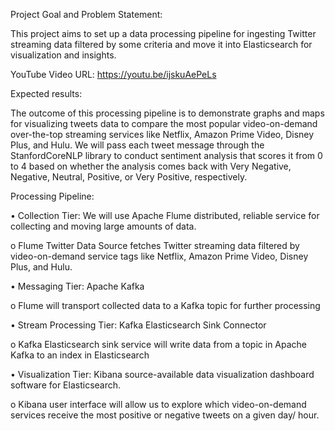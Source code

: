 Project Goal and Problem Statement:

This project aims to set up a data processing pipeline for ingesting Twitter streaming data filtered by some criteria and move it into Elasticsearch for visualization and insights.

YouTube Video URL:
https://youtu.be/ijskuAePeLs

Expected results:

The outcome of this processing pipeline is to demonstrate graphs and maps for visualizing tweets data to compare the most popular video-on-demand over-the-top streaming services like Netflix, Amazon Prime Video, Disney Plus, and Hulu. We will pass each tweet message through the StanfordCoreNLP library to conduct sentiment analysis that scores it from 0 to 4 based on whether the analysis comes back with Very Negative, Negative, Neutral, Positive, or Very Positive, respectively.	

 
Processing Pipeline:

•	Collection Tier: We will use Apache Flume distributed, reliable service for collecting and moving large amounts of data.

o	Flume Twitter Data Source fetches Twitter streaming data filtered by video-on-demand service tags like Netflix, Amazon Prime Video, Disney Plus, and Hulu.

•	Messaging Tier: Apache Kafka

o	Flume will transport collected data to a Kafka topic for further processing

•	Stream Processing Tier: Kafka Elasticsearch Sink Connector

o	Kafka Elasticsearch sink service will write data from a topic in Apache Kafka to an index in Elasticsearch

•	Visualization Tier: Kibana source-available data visualization dashboard software for Elasticsearch.

o	Kibana user interface will allow us to explore which video-on-demand services receive the most positive or negative tweets on a given day/ hour.	
